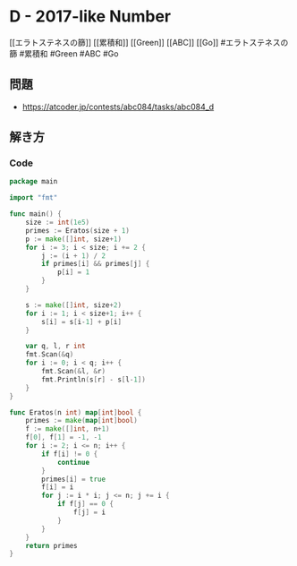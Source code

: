 # D - 2017-like Number
[[エラトステネスの篩]] [[累積和]] [[Green]] [[ABC]] [[Go]]
#エラトステネスの篩 #累積和 #Green #ABC #Go 

## 問題
- https://atcoder.jp/contests/abc084/tasks/abc084_d

## 解き方
### Code
```go
package main

import "fmt"

func main() {
	size := int(1e5)
	primes := Eratos(size + 1)
	p := make([]int, size+1)
	for i := 3; i < size; i += 2 {
		j := (i + 1) / 2
		if primes[i] && primes[j] {
			p[i] = 1
		}
	}

	s := make([]int, size+2)
	for i := 1; i < size+1; i++ {
		s[i] = s[i-1] + p[i]
	}

	var q, l, r int
	fmt.Scan(&q)
	for i := 0; i < q; i++ {
		fmt.Scan(&l, &r)
		fmt.Println(s[r] - s[l-1])
	}
}

func Eratos(n int) map[int]bool {
	primes := make(map[int]bool)
	f := make([]int, n+1)
	f[0], f[1] = -1, -1
	for i := 2; i <= n; i++ {
		if f[i] != 0 {
			continue
		}
		primes[i] = true
		f[i] = i
		for j := i * i; j <= n; j += i {
			if f[j] == 0 {
				f[j] = i
			}
		}
	}
	return primes
}
```